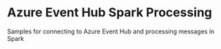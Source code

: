 # Azure Event Hub Spark Processing
Samples for connecting to Azure Event Hub and processing messages in Spark
